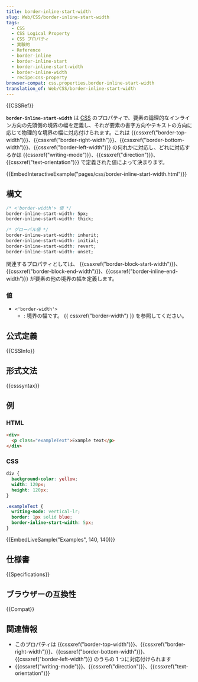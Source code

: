```yaml
---
title: border-inline-start-width
slug: Web/CSS/border-inline-start-width
tags:
  - CSS
  - CSS Logical Property
  - CSS プロパティ
  - 実験的
  - Reference
  - border-inline
  - border-inline-start
  - border-inline-start-width
  - border-inline-width
  - recipe:css-property
browser-compat: css.properties.border-inline-start-width
translation_of: Web/CSS/border-inline-start-width
---
```

{{CSSRef}}

**`border-inline-start-width`** は [CSS](/ja/docs/Web/CSS) のプロパティで、要素の論理的なインライン方向の先頭側の境界の幅を定義し、それが要素の書字方向やテキストの方向に応じて物理的な境界の幅に対応付けられます。これは {{cssxref("border-top-width")}}、{{cssxref("border-right-width")}}、{{cssxref("border-bottom-width")}}、{{cssxref("border-left-width")}} の何れかに対応し、どれに対応するかは {{cssxref("writing-mode")}}、{{cssxref("direction")}}、{{cssxref("text-orientation")}} で定義された値によって決まります。

{{EmbedInteractiveExample("pages/css/border-inline-start-width.html")}}

## 構文

```css
/* <'border-width'> 値 */
border-inline-start-width: 5px;
border-inline-start-width: thick;

/* グローバル値 */
border-inline-start-width: inherit;
border-inline-start-width: initial;
border-inline-start-width: revert;
border-inline-start-width: unset;
```

関連するプロパティとしては、 {{cssxref("border-block-start-width")}}、{{cssxref("border-block-end-width")}}、{{cssxref("border-inline-end-width")}} が要素の他の境界の幅を定義します。

### 値

- `<'border-width'>`
  - : 境界の幅です。 {{ cssxref("border-width") }} を参照してください。

## 公式定義

{{CSSInfo}}

## 形式文法

{{csssyntax}}

<h2 id="Examples">例</h2>

### HTML

```html
<div>
  <p class="exampleText">Example text</p>
</div>
```

### CSS

```css
div {
  background-color: yellow;
  width: 120px;
  height: 120px;
}

.exampleText {
  writing-mode: vertical-lr;
  border: 1px solid blue;
  border-inline-start-width: 5px;
}
```

{{EmbedLiveSample("Examples", 140, 140)}}

## 仕様書

{{Specifications}}

## ブラウザーの互換性

{{Compat}}

## 関連情報

- このプロパティは {{cssxref("border-top-width")}}、{{cssxref("border-right-width")}}、{{cssxref("border-bottom-width")}}、{{cssxref("border-left-width")}} のうちの 1 つに対応付けられます
- {{cssxref("writing-mode")}}、{{cssxref("direction")}}、{{cssxref("text-orientation")}}

